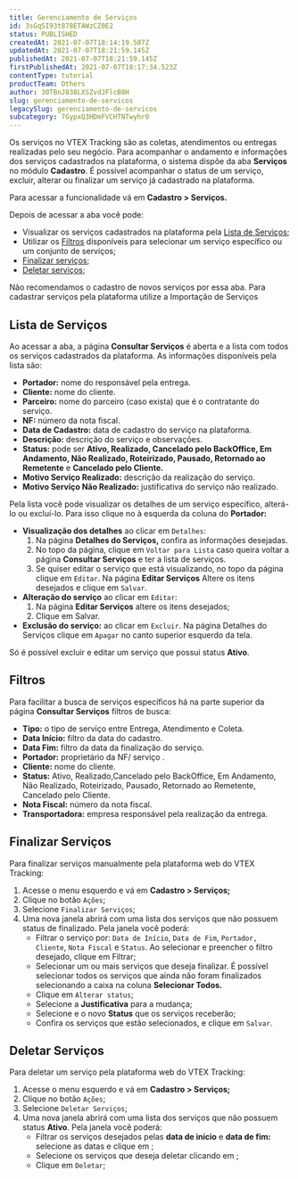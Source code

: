 ```yaml
---
title: Gerenciamento de Serviços
id: 3sGqSI93t878ETAWzCZ0E2
status: PUBLISHED
createdAt: 2021-07-07T18:14:19.507Z
updatedAt: 2021-07-07T18:21:59.145Z
publishedAt: 2021-07-07T18:21:59.145Z
firstPublishedAt: 2021-07-07T18:17:34.523Z
contentType: tutorial
productTeam: Others
author: 30TBnJ838LXSZvdJFlcB8H
slug: gerenciamento-de-servicos
legacySlug: gerenciamento-de-servicos
subcategory: 7GypxQ3HDmFVCHTNTwyhr0
---
```


Os serviços no VTEX Tracking são as coletas, atendimentos ou entregas realizadas pelo seu negócio. Para acompanhar o andamento e informações dos serviços cadastrados na plataforma, o sistema dispõe da aba **Serviços** no módulo **Cadastro**. É possível acompanhar o status de um serviço, excluir, alterar ou  finalizar um serviço já cadastrado na plataforma.

Para acessar a funcionalidade vá em **Cadastro > Serviços.**

Depois de acessar a aba você pode:

* Visualizar os serviços cadastrados na plataforma pela [Lista de Serviços](#lista-de-servicos);
* Utilizar os [Filtros](#filtros) disponíveis para selecionar um serviço específico ou um conjunto de serviços;
* [Finalizar serviços](#finalizar-servicos);
* [Deletar serviços](#deletar-servicos);

<div class="alert alert-info">
Não recomendamos o cadastro de novos serviços por essa aba.  Para cadastrar serviços pela plataforma utilize a Importação de Serviços
</div>

## Lista de Serviços

Ao acessar a aba, a página **Consultar Serviços** é  aberta e a lista com todos os serviços cadastrados da plataforma. As informações disponíveis pela lista são:

* **Portador:** nome do responsável pela entrega.
* **Cliente:** nome do cliente. 
* **Parceiro:** nome do parceiro (caso exista) que é o contratante do serviço.
* **NF:** número da nota fiscal.
* **Data de Cadastro:** data de cadastro do serviço na plataforma.
* **Descrição:** descrição do serviço e observações.
* **Status:** pode ser **Ativo, Realizado, Cancelado pelo BackOffice, Em Andamento, Não Realizado, Roteirizado, Pausado, Retornado ao Remetente** e **Cancelado pelo Cliente.**
* **Motivo Serviço Realizado:** descrição da realização do serviço.
* **Motivo Serviço Não Realizado:** justificativa do serviço não realizado.

Pela lista você pode visualizar os detalhes de um serviço específico, alterá-lo ou  excluí-lo. Para isso clique no   <i class="fas fa-ellipsis-v"></i>   à esquerda da coluna do **Portador:**

* **Visualização dos detalhes** ao clicar em `Detalhes`:
    1. Na página **Detalhes do Serviços,** confira as informações desejadas.
    2. No topo da página, clique em `Voltar para Lista` caso queira voltar a página **Consultar Serviços** e ter a lista de serviços. 
    3. Se quiser editar o serviço que está visualizando, no topo da página clique em `Editar`. Na página **Editar Serviços** Altere os itens desejados e clique em `Salvar`.
* **Alteração do serviço** ao clicar em `Editar`:
    1. Na página **Editar Serviços** altere os itens desejados;
    2. Clique em Salvar. 
* **Exclusão do serviço:** ao clicar em `Excluir`. Na página Detalhes do Serviços clique em `Apagar` no canto superior esquerdo da tela.

<div class="alert alert-warning"> 
Só é possível excluir e editar um serviço que possui status <b>Ativo</b>.
</div>

## Filtros

Para facilitar a busca de serviços específicos há na parte superior da página **Consultar Serviços** filtros de busca:

* **Tipo:** o tipo de serviço entre Entrega, Atendimento e Coleta.
* **Data Início:** filtro da data do cadastro.
* **Data Fim:** filtro da data da finalização do serviço.
* **Portador:** proprietário da NF/ serviço .
* **Cliente:** nome do cliente. 
* **Status:** Ativo, Realizado,Cancelado pelo BackOffice, Em Andamento, Não Realizado, Roteirizado, Pausado, Retornado ao Remetente, Cancelado pelo Cliente.
* **Nota Fiscal:** número da nota fiscal.
* **Transportadora:** empresa responsável pela realização da entrega.

## Finalizar Serviços

Para finalizar serviços manualmente pela plataforma web do VTEX Tracking:

1. Acesse o menu esquerdo e vá em **Cadastro > Serviços;**
2. Clique no botão `Ações`;
3. Selecione `Finalizar Serviços`;
4. Uma nova janela abrirá com uma lista dos serviços que não possuem status de finalizado. Pela janela você poderá:
    * Filtrar o serviço por: `Data de Início`, `Data de Fim`, `Portador, Cliente`, `Nota Fiscal` e `Status`. Ao selecionar e preencher o filtro desejado, clique em Filtrar;
    * Selecionar  <i class="far fa-check-square"></i>  um ou mais serviços que deseja finalizar. É possível selecionar todos os serviços que ainda não foram finalizados selecionando a caixa na coluna **Selecionar Todos.**
    * Clique em `Alterar status`;
    * Selecione a **Justificativa** para a mudança; 
    * Selecione e o novo **Status** que os serviços receberão;
    * Confira os serviços que estão selecionados, e clique em `Salvar`.

## Deletar Serviços

Para deletar um serviço pela plataforma web do VTEX Tracking:

1. Acesse o menu esquerdo e vá em **Cadastro > Serviços;**
2. Clique no botão `Ações`;
3. Selecione `Deletar Serviços`; 
4. Uma nova janela abrirá com uma lista dos serviços que não possuem status **Ativo**. Pela janela você poderá:
    * Filtrar os serviços desejados pelas **data de início** e **data de fim:** selecione as datas e clique em <i class="fas fa-search"></i>;
    * Selecione os serviços que deseja deletar clicando em <i class="far fa-check-square"></i>;
    * Clique em `Deletar`;
